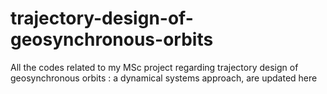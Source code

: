 # trajectory-design-of-geosynchronous-orbits
All the codes related to my MSc project regarding trajectory design of geosynchronous orbits : a dynamical systems approach, are updated here

